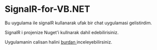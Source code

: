 SignalR-for-VB.NET
==================


Bu uygulama ile signalR kullanarak ufak bir chat uygulamasi gelistirdim.

SignalR i projenize Nuget'i kullnarak dahil edebilirisiniz.

Uygulamanin calisan halini <a href="signalrforvbnet.azurewebsites.net" > burdan </a> inceleyebilirsiniz.